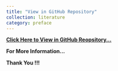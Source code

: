 ```yaml
---
title: "View in GitHub Repository"
collection: literature
category: preface
---
```




[**Click Here to View in GitHub Reopsitory...**](https://github.com/BrightMoon-FFRC037/Literature)

**For More Information...**

**Thank You !!!**